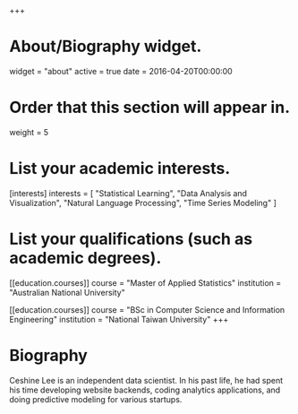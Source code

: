 +++
# About/Biography widget.
widget = "about"
active = true
date = 2016-04-20T00:00:00

# Order that this section will appear in.
weight = 5

# List your academic interests.
[interests]
  interests = [
    "Statistical Learning",
    "Data Analysis and Visualization",
    "Natural Language Processing",
    "Time Series Modeling"
  ]

# List your qualifications (such as academic degrees).
[[education.courses]]
  course = "Master of Applied Statistics"
  institution = "Australian National University"

[[education.courses]]
  course = "BSc in Computer Science and Information Engineering"
  institution = "National Taiwan University"
+++

# Biography

Ceshine Lee is an independent data scientist. In his past life, he had spent his time developing website backends, coding analytics applications, and doing predictive modeling for various startups.
